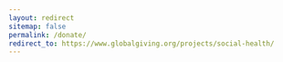 ```yaml
---
layout: redirect
sitemap: false
permalink: /donate/
redirect_to: https://www.globalgiving.org/projects/social-health/
---
```

